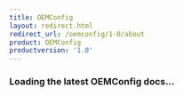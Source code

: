 ```yaml
---
title: OEMConfig
layout: redirect.html
redirect_url: /oemconfig/1-0/about
product: OEMConfig
productversion: '1.0'
---
```


### Loading the latest OEMConfig docs...



